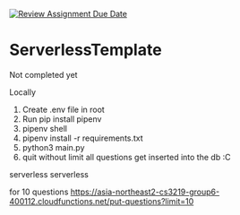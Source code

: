 [![Review Assignment Due Date](https://classroom.github.com/assets/deadline-readme-button-24ddc0f5d75046c5622901739e7c5dd533143b0c8e959d652212380cedb1ea36.svg)](https://classroom.github.com/a/UxpU_KWG)
# ServerlessTemplate

Not completed yet 

Locally
1) Create .env file in root
2) Run pip install pipenv
3) pipenv shell
4) pipenv install -r requirements.txt
5) python3 main.py <limit>
6) quit
 without limit all questions get inserted into the db :C

serverless
serverless

for 10 questions
https://asia-northeast2-cs3219-group6-400112.cloudfunctions.net/put-questions?limit=10